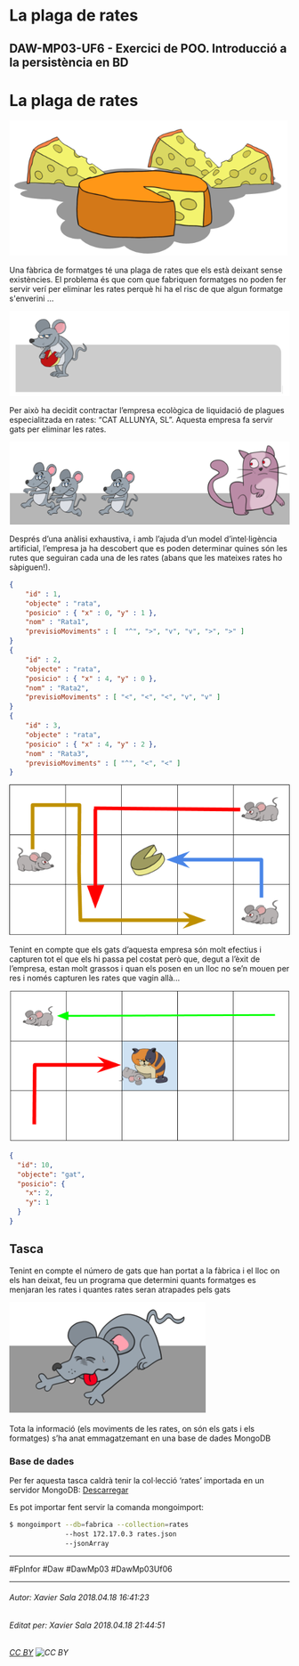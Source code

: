 # La plaga de rates
## DAW-MP03-UF6 - Exercici de POO. Introducció a la persistència en BD
# La plaga de rates

![Formatges](https://github.com/XavierSala/CapturaDeRates/raw/master/imatges/rates1.png)

Una fàbrica de formatges té una plaga de rates que els està deixant sense existències. El problema és que com que fabriquen formatges no poden fer servir verí per eliminar les rates perquè hi ha el risc de que algun formatge s'enverini …

![Formatges](https://github.com/XavierSala/CapturaDeRates/raw/master/imatges/rates0.png)

Per això ha decidit contractar l’empresa ecològica de liquidació de plagues especialitzada en rates: “CAT ALLUNYA, SL”. Aquesta empresa fa servir gats per eliminar les rates.

![Rata](https://github.com/XavierSala/CapturaDeRates/raw/master/imatges/rates2.png)

Després d’una anàlisi exhaustiva, i amb l’ajuda d’un model d’intel·ligència artificial, l’empresa ja ha descobert que es poden determinar quines són les rutes que seguiran cada una de les rates (abans que les mateixes rates ho sàpiguen!).

```json
{
    "id" : 1,
    "objecte" : "rata",  
    "posicio" : { "x" : 0, "y" : 1 },
    "nom" : "Rata1",
    "previsioMoviments" : [  "^", ">", "v", "v", ">", ">" ]
}
{
    "id" : 2,
    "objecte" : "rata",
    "posicio" : { "x" : 4, "y" : 0 },
    "nom" : "Rata2",
    "previsioMoviments" : [ "<", "<", "<", "v", "v" ]
}
{
    "id" : 3,
    "objecte" : "rata",
    "posicio" : { "x" : 4, "y" : 2 },
    "nom" : "Rata3",
    "previsioMoviments" : [ "^", "<", "<" ]
}
```

![recorregut](https://github.com/XavierSala/CapturaDeRates/raw/master/imatges/rates3.png)

Tenint en compte que els gats d’aquesta empresa són molt efectius i capturen tot el que els hi passa pel costat però que, degut a l’èxit de l’empresa, estan molt grassos i quan els posen en un lloc no se’n mouen per res i només capturen les rates que vagin allà...

![gats estàtics](https://github.com/XavierSala/CapturaDeRates/raw/master/imatges/rates4.png)

```json
{
  "id": 10,
  "objecte": "gat",
  "posicio": {
    "x": 2,
    "y": 1
  }
}
```

## Tasca

Tenint en compte el número de gats que han portat a la fàbrica i el lloc on els han deixat, feu un programa que determini quants formatges es menjaran les rates i quantes rates seran atrapades pels gats

![Rata capturada](https://github.com/XavierSala/CapturaDeRates/raw/master/imatges/rates5.png)

Tota la informació (els moviments de les rates, on són els gats i els formatges) s’ha anat emmagatzemant en una base de dades MongoDB

### Base de dades

Per fer aquesta tasca caldrà tenir la col·lecció ‘rates’ importada en un servidor MongoDB: [Descarregar](https://drive.google.com/file/d/1F3pKFVCnI3kAQmfMp_HmqmbGp58qbc_f/view?usp=sharing)

Es pot importar fent servir la comanda mongoimport:

```bash
$ mongoimport --db=fabrica --collection=rates
              --host 172.17.0.3 rates.json
              --jsonArray
```

---

#FpInfor #Daw #DawMp03 #DawMp03Uf06

---

###### Autor: Xavier Sala 2018.04.18 16:41:23
###### Editat per: Xavier Sala 2018.04.18 21:44:51
###### [CC BY](https://creativecommons.org/licenses/by/4.0/) ![CC BY](https://licensebuttons.net/l/by/3.0/80x15.png)
